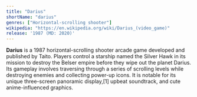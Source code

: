 ```yaml
---
title: "Darius"
shortName: "darius"
genres: ["Horizontal-scrolling shooter"]
wikipedia: "https://en.wikipedia.org/wiki/Darius_(video_game)"
release: '1987 (MD: 2020)'
---
```

**Darius** is a 1987 horizontal-scrolling shooter arcade game developed and published by Taito. Players control a starship named the Silver Hawk in its mission to destroy the Belser empire before they wipe out the planet Darius. Its gameplay involves traversing through a series of scrolling levels while destroying enemies and collecting power-up icons. It is notable for its unique three-screen panoramic display,[1] upbeat soundtrack, and cute anime-influenced graphics. 